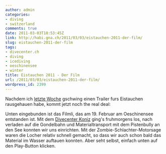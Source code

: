 ```yaml
---
author: admin
categories:
- diving
- switzerland
comments: true
date: 2011-03-03T18:53:45Z
link: http://habi.gna.ch/2011/03/03/eistauchen-2011-der-film/
slug: eistauchen-2011-der-film
tags:
- divecenter.ch
- diving
- icediving
- oeschinensee
- winter
title: Eistauchen 2011 - Der Film
url: /2011/03/03/eistauchen-2011-der-film/
wordpress_id: 2399
---
```


Nachdem ich [letzte Woche](http://habi.gna.ch/2011/02/21/trailer-eistauchen/) gschwing einen Trailer furs Eistauchen rausgehauen habe, kommt jetzt noch the real deal:




Unten eingebunden ist das Filmli, das am 19. Februar am Oeschinensee entstanden ist. Mit dem [Divecenter Koniz](http://www.divecenter.ch/) ging's fruhmorgens los, nach verladen auf die Gondelbahn und Materialtransport mit dem Pistenbully an den See konnten wir uns einrichten. Mit der Zombie-Schlachter-Motorsage waren die Locher relativ schnell gemacht, so dass wir auch schon bald das Material im Wasser auftauen konnten. Aber seht selbst, einfach unten auf den Play-Button klicken.
